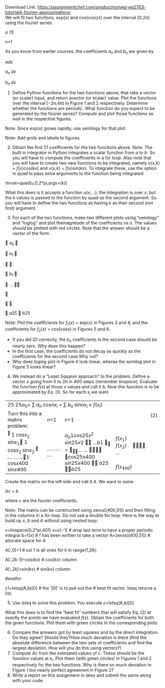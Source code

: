 Download Link: https://assignmentchef.com/product/solved-ee2703-tutorial4-fourier-approximations
<br>
We will fit two functions, exp(<em>x</em>) and cos(cos(<em>x</em>)) over the interval [0<em>,</em>2<em>π</em>) using the fourier series

<em>a</em>                                                          (1)

<em>n</em>=1

As you know from earlier courses, the coefficients <em>a<sub>n </sub></em>and <em>b<sub>n </sub></em>are given by

<em>a</em><em>dx</em>

<em>a<sub>n        </sub></em><em>dx</em>

<em>b<sub>n        </sub></em><em>dx</em>

<ol>

 <li>Define Python functions for the two functions above, that take a vector (or scalar) input, and return avector (or scalar) value. Plot the functions over the interval [−2<em>π</em><em>,</em>4<em>π</em>) in Figure 1 and 2 respectively. Determine whether the functions are periodic. What function do you expect to be generated by the fourier series? Compute and plot those functions as well in the respective figures.</li>

</ol>

Note: Since exp(<em>x</em>) grows rapidly, use semilogy for that plot.

Note: Add grids and labels to figures.

<ol start="2">

 <li>Obtain the first 51 coefficients for the two functions above. Note: The built in integrator in Python integrates a scalar function from <em>a </em>to <em>b</em>. So you will have to compute the coefficients in a for loop. Also note that you will have to create two new functions to be integrated, namely <em>u</em>(<em>x</em><em>,k</em>) = <em>f</em>(<em>x</em>)cos(<em>kx</em>) and <em>v</em>(<em>x</em><em>,k</em>) = <em>f</em>(<em>x</em>)sin(<em>kx</em>). To integrate these, use the option in <em>quad </em>to pass extra arguments to the function being integrated:</li>

</ol>

rtnval=quad(u,0,2*pi,args=(k))

What this does is it accepts a function <em>u</em>(<em>x</em><em>,…</em>); the integration is over <em>x</em>, but the <em>k </em>values is passed to the function by quad as the second argument. So you will have to define the two functions as having <em>k </em>as their second (not first) argument.

<ol start="3">

 <li>For each of the two functions, make two different plots using “semilogy” and “loglog” and plot themagnitude of the coefficients vs <em>n</em>. The values should be plotted with red circles. Note that the answer should be a vector of the form</li>

</ol>

 <em>a</em><sub>0 </sub>

 <em>a</em><sub>1 </sub>

 

 <em>b</em><sub>1 </sub>

 <em>… </em>



 

 <em>a</em>25  <em>b</em>25

Note: Plot the coefficients for <em>f</em><sub>1</sub>(<em>x</em>) = exp(<em>x</em>) in Figures 3 and 4, and the coefficients for <em>f</em><sub>2</sub>(<em>x</em>) = cos(cos<em>x</em>) in Figures 5 and 6.

<ul>

 <li>If you did Q1 correctly, the <em>b<sub>n </sub></em>coefficients in the second case should be nearly zero. Why does this happen?</li>

 <li>In the first case, the coefficients do not decay as quickly as the coefficients for the second case.Why not?</li>

 <li>Why does <em>loglog </em>plot in Figure 4 look linear, wheras the <em>semilog </em>plot in Figure 5 looks linear?</li>

</ul>

<ol start="4">

 <li>We instead do a “Least Squares approach” to the problem. Define a vector <em>x </em>going from 0 to 2<em>π </em>in 400 steps (remember <em>linspace</em>). Evaluate the function <em>f</em>(<em>x</em>) at those <em>x </em>values and call it <em>b</em>. Now this function is to be approximated by Eq. (1). So for each <em>x<sub>i </sub></em>we want</li>

</ol>

<table width="531">

 <tbody>

  <tr>

   <td colspan="3" width="441">                                                              25                                    25<em>a</em><sub>0</sub>+ ∑ <em>a<sub>n </sub></em>cos<em>nx<sub>i </sub></em>+ ∑ <em>b<sub>n </sub></em>sin<em>nx<sub>i </sub></em>≈ <em>f</em>(<em>x<sub>i</sub></em>)</td>

   <td rowspan="2" width="44"> </td>

   <td rowspan="2" width="30"> </td>

   <td rowspan="2" width="15">(2)</td>

  </tr>

  <tr>

   <td width="183">Turn this into a matrix problem:</td>

   <td width="29"><em>n</em>=1</td>

   <td width="229"><em>n</em>=1</td>

  </tr>

  <tr>

   <td rowspan="2" width="183">             <sup> </sup>1     cos<em>x</em><sub>1                  </sub>sin<em>x</em><sub>1</sub> 1 cos<em>x</em><sub>2 </sub>sin<em>x</em><sub>2 </sub><sup> </sup><em>… … …</em>1       cos<em>x</em>400 sin<em>x</em>400</td>

   <td rowspan="2" width="29"><em>…</em><em>…</em><em>… …</em></td>

   <td rowspan="2" width="229"><em>a</em><sub>0</sub>1cos25<em>x</em><sup>2                       </sup>sin25<em>x</em>2  <em>…</em><em>b</em>1 <sub> </sub>= <sub></sub><em>…                          … </em> cos25<em>x</em>400 sin25<em>x</em>400  <em>a</em>25 <em>b</em>25</td>

   <td width="44"><em>f</em>(<em>x</em><sub>1</sub>) <em>f</em>(<em>x</em><sub>2</sub>) <em>…</em></td>

   <td width="30"></td>

   <td rowspan="2" width="15"> </td>

  </tr>

  <tr>

   <td colspan="2" width="74"><em>f</em>(<em>x</em><sub>400</sub>)</td>

  </tr>

 </tbody>

</table>

Create the matrix on the left side and call it <em>A</em>. We want to solve

<em>Ac </em>= <em>b</em>

where <em>c </em>are the fourier coefficients.

Note: The matrix can be constructed using zeros((400,51)) and then filling in the columns in a for loop. Do not use a double for loop. Here is the way to build up <em>x</em>, <em>b </em>and <em>A </em>without using nested loop:

x=linspace(0,2*pi,401) x=x[:-1] # drop last term to have a proper periodic integral b=f(x)             # f has been written to take a vector A=zeros((400,51))             # allocate space for A

A[:,0]=1             # col 1 is all ones for k in range(1,26):

A[:,2*k-1]=cos(k*x) # cos(kx) column

A[:,2*k]=sin(k*x)                      # sin(kx) column

#endfor

c1=lstsq(A,b)[0]               # the ’[0]’ is to pull out the # best fit vector. lstsq returns a list.

<ol start="5">

 <li>Use <em>lstsq </em>to solve this problem. You execute c=lstsq(A,b)[0]</li>

</ol>

What this does is to find the “best fit” numbers that will satisfy Eq. (2) at exactly the points we have evaluated <em>f</em>(<em>x</em>). Obtain the coefficients for both the given functions. Plot them with green circles in the corresponding plots.

<ol start="6">

 <li>Compare the answers got by least squares and by the direct integration. Do they agree? Should they?How much deviation is there (find the absolute difference between the two sets of coefficients and find the largest deviation. How will you do this using vectors?)</li>

 <li>Compute <em>Ac </em>from the estimated values of <em>c</em>. These should be the function values at <em>x<sub>i</sub></em>. Plot them (with green circles) in Figures 1 and 2 respectively for the two functions. Why is there so much deviation in Figure 1 but nearly perfect agreement in Figure 2?</li>

 <li>Write a report on this assignment in latex and submit the same along with your code.</li>

</ol>